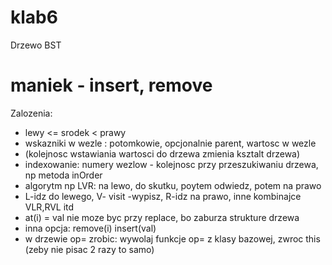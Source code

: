 klab6
=====

Drzewo BST

maniek - insert, remove
=====
Zalozenia:

 - lewy <= srodek < prawy
 - wskazniki w wezle : potomkowie, opcjonalnie parent, wartosc w wezle
 - (kolejnosc wstawiania wartosci do drzewa zmienia ksztalt drzewa)
 - indexowanie: numery wezlow - kolejnosc przy przeszukiwaniu drzewa, np metoda inOrder
 - algorytm np LVR: na lewo, do skutku, poytem odwiedz, potem na prawo
 - L-idz do lewego, V- visit -wypisz, R-idz na prawo, inne kombinajce VLR,RVL itd
 - at(i) = val nie moze byc przy replace, bo zaburza strukture drzewa
 - inna opcja: remove(i) insert(val)
 - w drzewie op= zrobic: wywolaj funkcje op= z klasy bazowej, zwroc this (zeby nie pisac 2 razy to samo)
